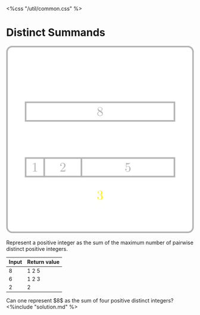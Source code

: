 <%css "/util/common.css" %>

# Distinct Summands

<div class="logo">
    <img src="../../images/distinct_summands_logo.png">
</div>

Represent a positive integer as the sum of the
maximum number of pairwise distinct positive integers.

<div class="samples">

| Input | Return value |
|-------|--------------|
| 8     | 1 2 5        |
| 6     | 1 2 3        |
| 2     | 2            |

</div>

<div class="hint">
    Can one represent $8$ as the sum of four positive distinct integers?
</div>

<div class="hint">
    <%include "solution.md" %>
</div>